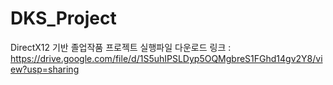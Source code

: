 # DKS_Project
DirectX12 기반 졸업작품 프로젝트
실행파일 다운로드 링크 :
https://drive.google.com/file/d/1S5uhIPSLDyp5OQMgbreS1FGhd14gv2Y8/view?usp=sharing
